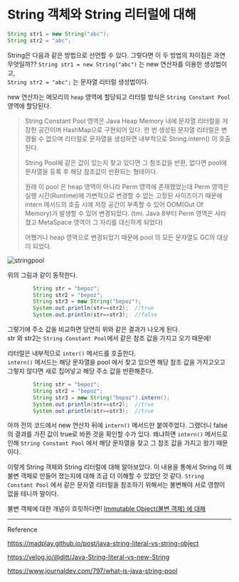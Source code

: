 # String 객체와 String 리터럴에 대해

```java
String str1 = new String("abc");
String str2 = "abc";
```

String은 다음과 같은 방법으로 선언할 수 있다. 그렇다면 이 두 방법의 차이점은 과연 무엇일까??
``String str1 = new String("abc")`` 는 new 연산자를 이용한 생성법이고,  
``String str2 = "abc";`` 는 문자열 리터럴 생성법이다.  

new 연산자는 메모리의 ``heap`` 영역에 할당되고 리터럴 방식은 ``String Constant Pool`` 영역에 할당된다.  

> String Constant Pool 영역은 Java Heap Memory 내에 문자열 리터럴을 저장한 공간이며 HashMap으로 구현되어 있다. 한 번 생성된 문자열 리터럴은 변경될 수 없으며 리터럴로 문자열을 생성하면 내부적으로 String.intern() 이 호출된다. 
>
> String Pool에 같은 값이 있는지 찾고 있다면 그 참조값을 반환, 없다면 pool에 문자열을 등록 후 해당 참조값이 반환되는 형태이다.  
>
> 원래 이 pool 은 heap 영역이 아니라 Perm 영역에 존재했었는데 Perm 영역은 실행 시간(Runtime)에 가변적으로 변경할 수 없는 고정된 사이즈이기 때문에 intern 메서드의 호출 시에 저장 공간이 부족할 수 있어 OOM(Out Of Memory)가 발생할 수 있어 변경되었다. (tmi. Java 8부터 Perm 영역은 사라졌고 MetaSpace 영역이 그 자리를 대신하게 되었다)
>
> 어쨌거나 heap 영역으로 변경되었기 때문에 pool 의 모든 문자열도 GC의 대상이 되었다.

![stringpool](https://user-images.githubusercontent.com/45073750/101246499-22c5c180-3757-11eb-938a-61ccca6e0c38.png)

위의 그림과 같이 동작한다.  

```java
        String str = "bepoz";
        String str2 = "bepoz";
        String str3 = new String("bepoz");
        System.out.println(str==str2);	//true
        System.out.println(str==str3);	//false
```

그렇기에 주소 값을 비교하면 당연히 위와 같은 결과가 나오게 된다.  
str 와 str2는 ``String Constant Pool``에서 같은 참조 값을 가지고 오기 때문에!  

리터럴은 내부적으로 ``inter()`` 메서드를 호출한다.  
``intern()`` 메서드는 해당 문자열을 pool 에서 찾고 있으면 해당 참조 값을 가지고오고 그렇지 않다면 새로 집어넣고 해당 주소 값을 반환해준다.  

```java
        String str = "bepoz";
        String str2 = "bepoz";
        String str3 = new String("bepoz").intern();
        System.out.println(str==str2);	//true
        System.out.println(str==str3);	//true
```

아까 전의 코드에서 new 연산자 뒤에 ``intern()`` 메서드만 붙여주었다. 그랬더니 false의 결과를 가진 값이 true로 바뀐 것을 확인할 수가 있다. 왜냐하면 ``intern()`` 메서드로 인해 ``String Constant Pool`` 에서 해당 문자열을 찾고 그 참조 값을 가지고 왔기 때문이다.  

이렇게 String 객체와 String 리터럴에 대해 알아보았다. 이 내용을 통해서 String 이 왜 불변 객체로 만들어 졌는지에 대해 조금 더 이해할 수 있었던 것 같다. ``String Constant Pool`` 에서 같은 문자열 리터럴을 참조하기 위해서는 불변해야 서로 영향이 없을 테니까 말이다.  

불변 객체에 대한 개념이 흐릿하다면! [Immutable Object(불변 객체) 에 대해](https://github.com/Be-poz/TIL/blob/master/Java/Immutable%20Object%20(%EB%B6%88%EB%B3%80%20%EA%B0%9D%EC%B2%B4)%20%EC%97%90%20%EB%8C%80%ED%95%B4.md)

***

Reference  

https://madplay.github.io/post/java-string-literal-vs-string-object  

https://velog.io/@ditt/Java-String-literal-vs-new-String  

https://www.journaldev.com/797/what-is-java-string-pool